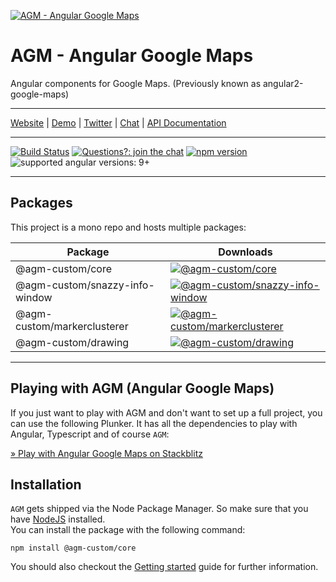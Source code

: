 [![AGM - Angular Google Maps](assets/images/angular-google-maps-logo.png)](https://angular-maps.com/)

# AGM - Angular Google Maps

Angular components for Google Maps. (Previously known as angular2-google-maps)

---

[Website](https://angular-maps.com/) | [Demo](https://stackblitz.com/edit/angular-google-maps-demo) | [Twitter](https://twitter.com/Sebholstein) | [Chat](https://discord.gg/XAr2ACE) | [API Documentation](https://angular-maps.com/api-docs/)

---

[![Build Status](https://travis-ci.org/SebastianM/angular-google-maps.svg?branch=master)](https://travis-ci.org/SebastianM/angular-google-maps) [![Questions?: join the chat](https://img.shields.io/badge/questions%3F-join%20the%20chat-blue.svg)](https://discord.gg/XAr2ACE) [![npm version](https://badge.fury.io/js/%40agm%2Fcore.svg)](https://www.npmjs.com/package/@agm-custom/core) ![supported angular versions: 9+](https://img.shields.io/badge/supported%20angular%20versions-9.1+-green.svg)

---

## Packages

This project is a mono repo and hosts multiple packages:

| Package                  | Downloads                                                                                                                                         |
| ------------------------ | ------------------------------------------------------------------------------------------------------------------------------------------------- |
| @agm-custom/core                | [![@agm-custom/core](https://img.shields.io/npm/dm/@agm-custom/core.svg)](https://www.npmjs.com/package/@agm-custom/core)                                              |
| @agm-custom/snazzy-info-window  | [![@agm-custom/snazzy-info-window](https://img.shields.io/npm/dm/@agm-custom/snazzy-info-window.svg)](https://www.npmjs.com/package/@agm-custom/snazzy-info-window)    |
| @agm-custom/markerclusterer | [![@agm-custom/markerclusterer](https://img.shields.io/npm/dm/@agm-custom/markerclusterer.svg)](https://www.npmjs.com/package/@agm-custom/markerclusterer) |
| @agm-custom/drawing | [![@agm-custom/drawing](https://img.shields.io/npm/dm/@agm-custom/drawing.svg)](https://www.npmjs.com/package/@agm-custom/drawing) |

---

## Playing with AGM (Angular Google Maps)

If you just want to play with AGM and don't want to set up a full project, you can use the following Plunker. It has all the dependencies to play with Angular, Typescript and of course `AGM`:

[&raquo; Play with Angular Google Maps on Stackblitz](https://stackblitz.com/edit/angular-google-maps-demo)

## Installation

`AGM` gets shipped via the Node Package Manager. So make sure that you have [NodeJS](https://nodejs.org) installed.  
You can install the package with the following command:

```shell
npm install @agm-custom/core
```

You should also checkout the [Getting started](https://angular-maps.com/guides/getting-started/) guide for further information.
